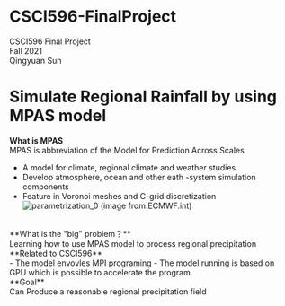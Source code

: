# CSCI596-FinalProject
CSCI596 Final Project<br />
Fall 2021<br />
Qingyuan Sun<br />
# Simulate Regional Rainfall by using MPAS model
**What is MPAS**<br />
MPAS is abbreviation of the Model for Prediction Across Scales<br />
- A model for climate, regional climate and weather studies
- Develop atmosphere, ocean and other eath -system simulation components
- Feature in Voronoi meshes and C-grid discretization<br />
![parametrization_0](https://user-images.githubusercontent.com/71851976/144544384-dded6ee4-5b38-4763-b3e5-0733debb8842.png)
(image from:ECMWF.int)<br />
 <br />
**What is the "big" problem？**<br />
Learning how to use MPAS model to process regional precipitation<br />
**Related to CSCI596**<br />
- The model envovles MPI programing
- The model running is based on GPU which is possible to accelerate the program <br />
**Goal**<br />
Can Produce a reasonable regional precipitation field<br />


